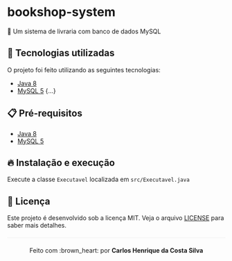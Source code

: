 # bookshop-system
:blue_book: Um sistema de livraria com banco de dados MySQL

## :rocket: Tecnologias utilizadas 
O projeto foi feito utilizando as seguintes tecnologias:

- [Java 8](https://www.java.com/pt_BR/download/faq/java8.xml)
- [MySQL 5](https://dev.mysql.com/)
{...}

## :clipboard: Pré-requisitos

- [Java 8](https://www.java.com/pt_BR/download/faq/java8.xml)
- [MySQL 5](https://dev.mysql.com/)

## :fire: Instalação e execução
Execute a classe `Executavel` localizada em `src/Executavel.java`

## :page_facing_up: Licença 
Este projeto é desenvolvido sob a licença MIT. Veja o arquivo [LICENSE](LICENSE.md) para saber mais detalhes.

<p align="center" style="margin-top: 20px; border-top: 1px solid #eee; padding-top: 20px;">Feito com :brown_heart: por <strong> Carlos Henrique da Costa Silva </strong> </p>
